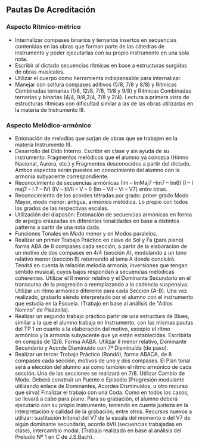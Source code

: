 ## Pautas De Acreditación
### Aspecto Rítmico-métrico

- Internalizar compases binarios y ternarios insertos en secuencias contenidas en las obras que forman parte de las cátedras de instrumento y poder ejecutarlas con su propio instrumento en una sola nota.
- Escribir al dictado secuencias rítmicas en base a estructuras surgidas de obras musicales.
- Utilizar el cuerpo como herramienta indispensable para internalizar.
- Manejar con soltura compases aditivos (5/8, 7/8 y 8/8) y Rítmicas Combinadas ternarias (1/8, 12/8, 7/8, 11/8 y 9/8) y Rítmicas Combinadas ternarias y binarias (4/4, 9/8,3/4, 7/8 y 2/4). Lectura a primera vista de estructuras rítmicas con dificultad similar a las de las obras utilizadas en la materia de Instrumento III.

### Aspecto Melódico-armónico

- Entonación de melodías que surjan de obras que se trabajen en la materia Instrumento III.
- Desarrollo del Oído Interno. Escribir en clase y sin ayuda de su instrumento: Fragmentos melódicos que el alumno ya conozca (Himno Nacional, Aurora, etc.) y Fragmentos desconocidos a partir del dictado. Ambos aspectos serán puestos en conocimiento del alumno con la armonía subyacente correspondiente.
- Reconocimiento de secuencias armónicas (Im – ImMaj7 –Im7 – Im6) (I – I maj7 – I 7 – IV) (IV – bVII – V – I) (Im – VII – VI – V7) entre otras.
- Reconocimiento de los acordes tétradas por grado: priner grado Modo Mayor, modo menor: antigua, armónico melódica. Lo propio con todos los grados de las respectivas escalas.
- Utilización del diapasón: Entonación de secuencias armónicas en forma de arpegio enlazadas en diferentes tonalidades en base a distintos patterns a partir de una nota dada.
- Funciones Tonales en Modo menor y en Modos paralelos.
- Realizar un primer Trabajo Práctico en clave de Sol y Fa (para piano) forma ABA de 8 compases cada sección, a partir de la elaboración de un motivo de dos compases en 4/4 (sección A), modulando a un tono relativo menor (sección B) retornando al tema A donde concluirá. Tendrá en cuenta la relación melodía armonía, inversiones que tengan sentido musical, cuyos bajos respondan a secuencias melódicas coherentes. Utilizar el II menor relativo y el Dominante Secundario en el transcurso de la progresión o reemplazando a la cadencia suspensiva. Utilizar un ritmo armónico diferente para cada Sección (A-B). Una vez realizado, grabarlo siendo interpretado por el alumno con el instrumento que estudia en la Escuela. (Trabajo en base al análisis de "Adios Nonino" de Piazzolla).
- Realizar un segundo trabajo práctico partir de una estructura de Blues, similar a la que el alumno trabaja en Instrumento, con las mismas pautas del TP 1 en cuanto a la elaboración del motivo, excepto el rítmo armónico y la armonía subyacente que ya están establecidas. Escribirla en compás de 12/8. Forma AABA. Utilizar II menor relativo, Dominante Secundario y Acorde Disminuído con 7ª Disminuída (de paso).
- Realizar un tercer Trabajo Práctico (Rondó), forma ABACA, de 8 compases cada sección, motivos de uno y dos compases. El Plan tonal será a elección del alumno así como también el ritmo armónico de cada sección. Una de las secciones se realizará en 7/8. Utilizar Cambio de Modo. Deberá construir un Puente o Episodio (Progresión modulante utilizando enlace de Dominantes, Acordes Disminuídos, u otro recurso que sirva) Finalizar el trabajo con una Coda. Como en todos los casos, se llevará a cabo para piano. Para su grabación, el alumno deberá ejecutarlo con su propio instrumento, teniendo en cuenta justeza en la interpretación y calidad de la grabación, entre otros. Recursos nuevos a utilizar: sustitución tritonal del V7 de la escala del momento o del V7 de algún dominante secundario, acorde bVII (secuencias trabajadas en clase), intercambio modal, (Trabajo realizado en base al análisis del Preludio Nº 1 en C de J.S.Bach).
 

